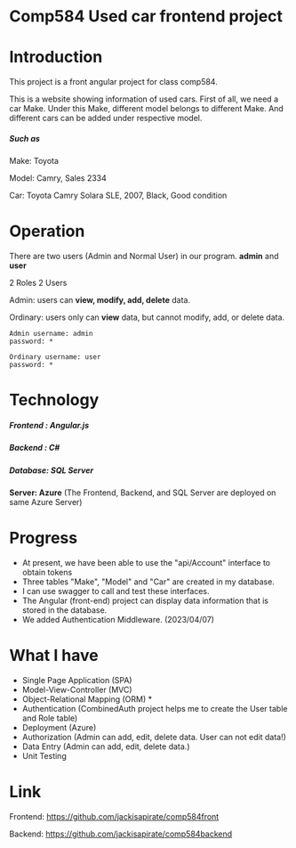 # Comp584 Used car frontend project

# Introduction

This project is a front angular project for class comp584.

This is a website showing information of used cars. First of all, we need a car Make. Under this Make, different model belongs to different Make. And different cars can be added under respective model.

##### Such as

Make: Toyota 

Model: Camry, Sales 2334

Car: Toyota Camry Solara SLE, 2007, Black, Good condition

# Operation

There are two users (Admin and Normal User) in our program. **admin** and **user**

2 Roles 2 Users

Admin: users can **view, modify, add, delete** data.

Ordinary: users only can **view** data, but cannot modify, add, or delete data.

```
Admin username: admin
password: *

Ordinary username: user
password: *
```

# Technology

##### Frontend : Angular.js

##### Backend : C#

##### Database: SQL Server

**Server: Azure** (The Frontend, Backend,  and SQL Server are deployed on same Azure Server)

# Progress

- At present, we have been able to use the "api/Account" interface to obtain tokens
- Three tables "Make", "Model" and "Car" are created in my database.
- I can use swagger to call and test these interfaces.
- The Angular (front-end) project can display data information that is stored in the database.
- We added Authentication Middleware. (2023/04/07)



# What I have

- Single Page Application (SPA)
- Model-View-Controller (MVC)
- Object-Relational Mapping (ORM) *
- Authentication (CombinedAuth project helps me to create the User table and Role table)
- Deployment (Azure)
- Authorization (Admin can add, edit, delete data. User can not edit data!)
- Data Entry (Admin can add, edit, delete data.)
- Unit Testing 

# Link

Frontend: <https://github.com/jackisapirate/comp584front> 

Backend: https://github.com/jackisapirate/comp584backend

